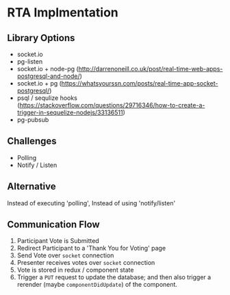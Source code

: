 # RTA Implmentation

## Library Options

* socket.io
* pg-listen
* socket.io + node-pg (http://darrenoneill.co.uk/post/real-time-web-apps-postgresql-and-node/)
* socket.io + pg (https://whatsyourssn.com/posts/real-time-app-socket-postgresql/)
* psql / sequlize hooks (https://stackoverflow.com/questions/29716346/how-to-create-a-trigger-in-sequelize-nodejs/33136511)
* pg-pubsub

## Challenges

* Polling
* Notify / Listen

## Alternative

Instead of executing 'polling',
Instead of using 'notify/listen'

## Communication Flow

1.  Participant Vote is Submitted
2.  Redirect Participant to a 'Thank You for Voting' page
3.  Send Vote over `socket` connection
4.  Presenter receives votes over `socket` connection
5.  Vote is stored in redux / component state
6.  Trigger a `PUT` request to update the database; and then also trigger a rerender (maybe `componentDidUpdate`) of the component.
